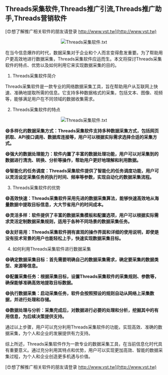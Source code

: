 ## **Threads采集软件,Threads推广引流,Threads推广助手,Threads营销软件**

[😍想了解推广相关软件的朋友请登录 http://www.vst.tw](http://www.vst.tw)

 <center><img src="https://vst.tw/MP4/tuiguang/png/2.png" alt="Threads采集软件.txt"></center>

在当今信息爆炸的时代，数据采集对于企业和个人而言变得愈发重要。为了帮助用户更高效地进行数据采集，Threads采集软件应运而生。本文将探讨Threads采集软件的特点、优势以及如何利用它来实现数据采集的目的。

1. Threads采集软件简介

Threads采集软件是一款专业的网络数据采集工具，旨在帮助用户从互联网上快速、准确地提取所需的信息。它支持多种数据格式的采集，包括文本、图像、视频等，能够满足用户在不同领域的数据收集需求。

2. Threads采集软件的特点

 <center><img src="https://vst.tw/MP4/tuiguang/png/5.png" alt="Threads采集软件.txt"></center>

**😄多样化的数据采集方式：Threads采集软件支持多种数据采集方式，包括网页抓取、API接口调用、数据库连接等，用户可以根据实际需求选择合适的采集方式。**

**😄强大的数据处理能力：软件内置了丰富的数据处理功能，用户可以对采集到的数据进行清洗、转换、分析等操作，帮助用户更好地理解和利用数据。**

**😄智能化的任务调度：Threads采集软件提供了智能化的任务调度功能，用户可以灵活设定采集任务的执行时间、频率等参数，实现自动化的数据采集流程。**

3. Threads采集软件的优势

**😄高效快速：Threads采集软件采用先进的数据采集算法，能够快速高效地从海量数据中提取目标信息，大大节省用户的时间成本。**

**😄灵活多样：软件提供了丰富的数据采集模板和配置选项，用户可以根据实际需求灵活定制数据采集规则，适用于各种不同场景的数据采集任务。**

**😄友好易用：Threads采集软件拥有直观的操作界面和详细的使用说明，即使是没有技术背景的用户也能轻松上手，快速实现数据采集目标。**

4. 如何利用Threads采集软件进行数据采集

**😄确定数据采集目标：首先需要明确自己的数据采集需求，确定要采集的数据类型、来源等信息。**

**😄配置采集任务：根据采集目标，设置Threads采集软件的采集规则、参数等，确保能够准确高效地提取目标数据。**

**😄执行数据采集：启动采集任务，软件会按照预设的规则自动从网络上采集数据，并进行处理和存储。**

**😄数据处理与分析：采集完成后，对数据进行必要的处理和分析，挖掘其中的有用信息，为后续决策提供支持。**

通过以上步骤，用户可以充分利用Threads采集软件的功能，实现高效、准确的数据采集，为个人和企业的发展提供有力支持。

综上所述，Threads采集软件作为一款专业的数据采集工具，在当前信息化时代具有重要意义。通过充分利用其特点和优势，用户可以实现更加高效、智能的数据采集过程，为个人和企业创造更多机遇与价值。

[😍想了解推广相关软件的朋友请登录 http://www.vst.tw](http://www.vst.tw)



